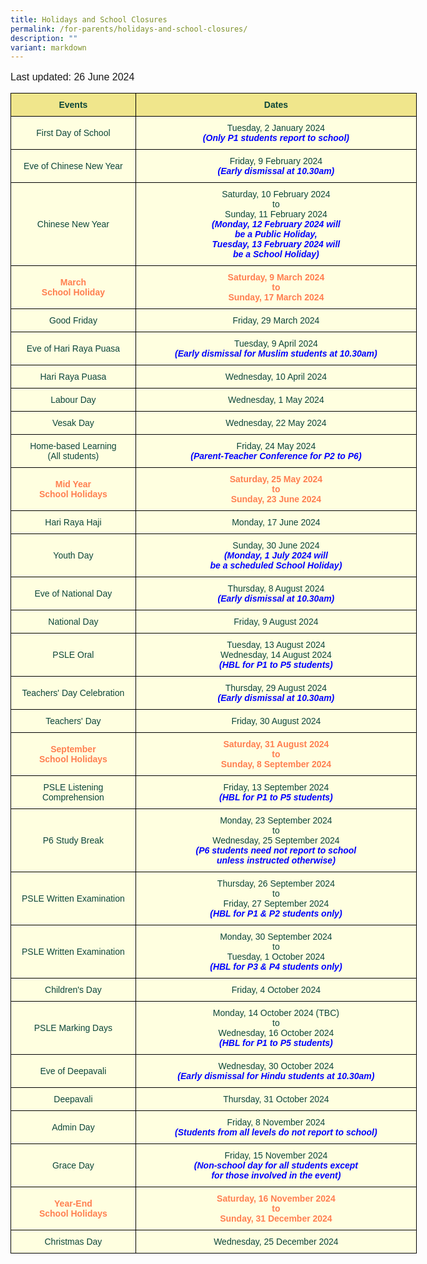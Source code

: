 ```yaml
---
title: Holidays and School Closures
permalink: /for-parents/holidays-and-school-closures/
description: ""
variant: markdown
---
```

<p style="font-family:Arial, sans-serif; font-size:16px">Last updated: 26 June 2024</p>

<style type="text/css">
.tg  {border-collapse:collapse;border-spacing:0;margin:0px auto;}
.tg td{border-color:black;border-style:solid;border-width:1px;font-family:Arial, sans-serif;font-size:14px;
  overflow:hidden;padding:10px 5px;word-break:normal;}
.tg th{border-color:black;border-style:solid;border-width:1px;font-family:Arial, sans-serif;font-size:14px;
  font-weight:normal;overflow:hidden;padding:10px 5px;word-break:normal;}
.tg .tg-yhj4{background-color:#FFFFE0;color:#0C463A;text-align:center;vertical-align:middle}
.tg .tg-yhj7{background-color:#F0E68C;color:#0C463A;text-align:center;vertical-align:middle}
.tg .tg-yhj8{background-color:#FFFFE0;color:#0C463A;text-align:center;vertical-align:middle}
</style>

	
<table class="tg" style="undefined; table-layout: fixed; width: 650px">
<colgroup>
<col style="width: 200px">
	<col style="width: 450px">
</colgroup>

<tbody>
  <tr>
    <td class="tg-yhj7"><b>Events</b><br></td>
		<td class="tg-yhj7"><b>Dates</b><br></td>
  </tr>
	<tr>
    <td class="tg-yhj8">First Day of School<br></td>
    <td class="tg-yhj8">Tuesday, 2 January 2024<br><b style="color:blue"><em>(Only P1 students report to school)</em></b>
	</td></tr>
	<tr>
    <td class="tg-yhj8">Eve of Chinese New Year<br></td>
    <td class="tg-yhj8">Friday, 9 February 2024<br><b style="color:blue"><em>(Early dismissal at 10.30am)</em></b>
	</td></tr>
	<tr>
    <td class="tg-yhj8">Chinese New Year<br></td>
    <td class="tg-yhj8">Saturday, 10 February 2024<br>to<br>Sunday, 11 February 2024<br><b style="color:blue"><em>(Monday, 12 February 2024 will<br>be a Public Holiday,<br>Tuesday, 13 February 2024 will<br>be a School Holiday)</em></b></td>
 </tr>
<tr><td class="tg-yhj8"><b style="color:#FF7F50">March<br>School Holiday<br></b></td>
		<td class="tg-yhj8"><b style="color:#FF7F50">Saturday, 9 March 2024<br>to<br>Sunday, 17 March 2024</b></td>
</tr>
		<tr>
    <td class="tg-yhj8">Good Friday<br></td>
    <td class="tg-yhj8">Friday, 29 March 2024<br>
	</td></tr>
	<tr>
    <td class="tg-yhj8">Eve of Hari Raya Puasa<br></td>
    <td class="tg-yhj8">Tuesday, 9 April 2024<br><b style="color:blue"><em>(Early dismissal for Muslim students at 10.30am)</em></b>
	</td></tr>
	<tr>
    <td class="tg-yhj8">Hari Raya Puasa<br></td>
    <td class="tg-yhj8">Wednesday, 10 April 2024<br>
	</td></tr>
	<tr>
    <td class="tg-yhj8">Labour Day<br></td>
    <td class="tg-yhj8">Wednesday, 1 May 2024<br>
	</td>
	</tr>
	<tr>
    <td class="tg-yhj8">Vesak Day<br></td>
    <td class="tg-yhj8">Wednesday, 22 May 2024<br>
	</td>
	</tr>
	<tr>
    <td class="tg-yhj8">Home-based Learning <br>(All students)</td>
    <td class="tg-yhj8">Friday, 24 May 2024<br><b style="color:blue"><em>(Parent-Teacher Conference for P2 to P6)</em></b>
	</td>
	</tr>	
	<tr><td class="tg-yhj8"><b style="color:#FF7F50">Mid Year<br>School Holidays<br></b></td>
		<td class="tg-yhj8"><b style="color:#FF7F50">Saturday, 25 May 2024<br>to<br>Sunday, 23 June 2024</b></td>
	</tr>
	<tr>
    <td class="tg-yhj8">Hari Raya Haji<br></td>
    <td class="tg-yhj8">Monday, 17 June 2024<br>
	</td>
	</tr>
	<tr>
    <td class="tg-yhj8">Youth Day<br></td>
    <td class="tg-yhj8">Sunday, 30 June 2024<br><b style="color:blue"><em>(Monday, 1 July 2024 will<br>be a scheduled School Holiday)</em></b></td>
	</tr>
	<tr>
    <td class="tg-yhj8">Eve of National Day<br></td>
    <td class="tg-yhj8">Thursday, 8 August 2024<br><b style="color:blue"><em>(Early dismissal at 10.30am)</em></b></td>
  </tr>
<tr>
    <td class="tg-yhj8">National Day<br></td>
    <td class="tg-yhj8">Friday, 9 August 2024<br></td>
  </tr>
	<tr>
    <td class="tg-yhj8">PSLE Oral<br></td>
    <td class="tg-yhj8">Tuesday, 13 August 2024<br>Wednesday, 14 August 2024<br><b style="color:blue"><em>(HBL for P1 to P5 students)<br></em></b></td>
  </tr>
	<tr>
    <td class="tg-yhj8">Teachers' Day Celebration<br></td>
    <td class="tg-yhj8">Thursday, 29 August 2024<br><b style="color:blue"><em>(Early dismissal at 10.30am)<br></em></b></td>
  </tr>
	<tr>
    <td class="tg-yhj8">Teachers' Day<br></td>
    <td class="tg-yhj8">Friday, 30 August 2024<br></td>
  </tr>
	<tr>
		<td class="tg-yhj8"><b style="color:#FF7F50">September<br>School Holidays<br></b></td>
		<td class="tg-yhj8"><b style="color:#FF7F50">Saturday, 31 August 2024<br>to<br>Sunday, 8 September 2024</b></td>
		</tr>
	 <tr>
    <td class="tg-yhj8">PSLE Listening Comprehension<br></td>
    <td class="tg-yhj8">Friday, 13 September 2024<br><b style="color:blue"><em>(HBL for P1 to P5 students)<br></em></b></td>
  </tr>
 <tr>
    <td class="tg-yhj8">P6 Study Break<br></td>
    <td class="tg-yhj8">Monday, 23 September 2024<br>to<br>Wednesday, 25 September 2024<br><b style="color:blue"><em>(P6 students need not report to school<br> unless instructed otherwise)<br></em></b></td>
  </tr>
<tr>
 <td class="tg-yhj8">PSLE Written Examination<br></td>
 <td class="tg-yhj8">Thursday, 26 September 2024<br>to<br>Friday, 27 September 2024<br><b style="color:blue"><em>(HBL for P1 &amp; P2 students only)<br></em></b></td>
</tr>
<tr>
 <td class="tg-yhj8">PSLE Written Examination<br></td>
 <td class="tg-yhj8">Monday, 30 September 2024<br>to<br>Tuesday, 1 October 2024<br><b style="color:blue"><em>(HBL for P3 &amp; P4 students only)<br></em></b></td>
</tr>
<tr>
  <td class="tg-yhj8">Children's Day<br></td>
  <td class="tg-yhj8">Friday, 4 October 2024</td>
</tr>
<tr>
  <td class="tg-yhj8">PSLE Marking Days<br></td>
  <td class="tg-yhj8">Monday, 14 October 2024 (TBC)<br>to<br>Wednesday, 16 October 2024<br><b style="color:blue"><em>(HBL for P1 to P5 students)<br></em></b></td>
</tr>
<tr>
    <td class="tg-yhj8">Eve of Deepavali<br></td>
    <td class="tg-yhj8">Wednesday, 30 October 2024<br><b style="color:blue"><em>(Early dismissal for Hindu students at 10.30am)</em></b></td>
</tr>
<tr>
    <td class="tg-yhj8">Deepavali<br></td>
    <td class="tg-yhj8">Thursday, 31 October 2024</td>
</tr>
<tr>
    <td class="tg-yhj8">Admin Day<br></td>
    <td class="tg-yhj8">Friday, 8 November 2024<br><b style="color:blue"><em>(Students from all levels do not report to school)</em></b></td>
</tr>

<tr>
    <td class="tg-yhj8">Grace Day<br></td>
    <td class="tg-yhj8">Friday, 15 November 2024<br><b style="color:blue"><em>(Non-school day  for all students except<br> for those involved in the event)</em></b></td>
</tr>
<tr>
		<td class="tg-yhj8"><b style="color:#FF7F50">Year-End <br>School Holidays<br></b></td>
		<td class="tg-yhj8"><b style="color:#FF7F50">Saturday, 16 November 2024<br>to<br>Sunday, 31 December 2024</b></td>
</tr>
<tr>
    <td class="tg-yhj8">Christmas Day<br></td>
		<td class="tg-yhj8">Wednesday, 25 December 2024</td>
</tr>
</tbody>
</table>